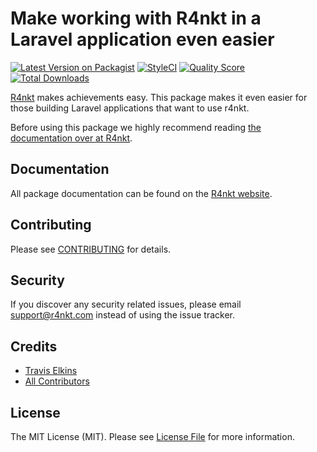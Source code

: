 # Make working with R4nkt in a Laravel application even easier

[![Latest Version on Packagist](https://img.shields.io/packagist/v/r4nkt/laravel-r4nkt.svg?style=flat-square)](https://packagist.org/packages/r4nkt/laravel-r4nkt)
[![StyleCI](https://styleci.io/repos/109316815/shield?branch=master)](https://styleci.io/repos/109316815)
[![Quality Score](https://img.shields.io/scrutinizer/g/r4nkt/laravel-r4nkt.svg?style=flat-square)](https://scrutinizer-ci.com/g/r4nkt/laravel-r4nkt)
[![Total Downloads](https://img.shields.io/packagist/dt/r4nkt/laravel-r4nkt.svg?style=flat-square)](https://packagist.org/packages/r4nkt/laravel-r4nkt)

[R4nkt](https://r4nkt.com) makes achievements easy. This package makes it even easier for those building Laravel applications that want to use r4nkt.

Before using this package we highly recommend reading [the documentation over at R4nkt](https://docs.r4nkt.com).

## Documentation

All package documentation can be found on the [R4nkt website](https://docs.r4nkt.com).

## Contributing

Please see [CONTRIBUTING](CONTRIBUTING.md) for details.

## Security

If you discover any security related issues, please email support@r4nkt.com instead of using the issue tracker.

## Credits

- [Travis Elkins](https://github.com/telkins)
- [All Contributors](../../contributors)

## License

The MIT License (MIT). Please see [License File](LICENSE.md) for more information.

